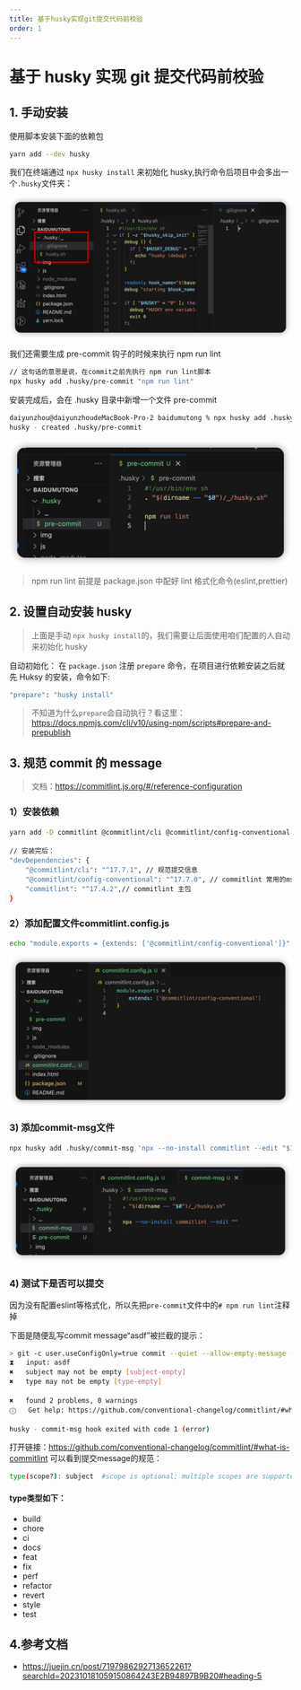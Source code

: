 ```yaml
---
title: 基于husky实现git提交代码前校验
order: 1
---
```


# 基于 husky 实现 git 提交代码前校验

## 1. 手动安装

使用脚本安装下面的依赖包

```bash
yarn add --dev husky
```

我们在终端通过 `npx husky install` 来初始化 husky,执行命令后项目中会多出一个`.husky`文件夹：

![](./image/1.png)

我们还需要生成 pre-commit 钩子的时候来执行 npm run lint

```bash
// 这句话的意思是说，在commit之前先执行 npm run lint脚本
npx husky add .husky/pre-commit "npm run lint"
```

安装完成后，会在 .husky 目录中新增一个文件 pre-commit

```bash
daiyunzhou@daiyunzhoudeMacBook-Pro-2 baidumutong % npx husky add .husky/pre-commit "npm run lint"
husky - created .husky/pre-commit
```

![](./image/2.png)

> npm run lint 前提是 package.json 中配好 lint 格式化命令(eslint,prettier)

## 2. 设置自动安装 husky

> 上面是手动 `npx husky install`的，我们需要让后面使用咱们配置的人自动来初始化 husky

自动初始化：
在 `package.json` 注册 `prepare` 命令，在项目进行依赖安装之后就先 Huksy 的安装，命令如下:

```bash
"prepare": "husky install"
```

> 不知道为什么`prepare`会自动执行？看这里：https://docs.npmjs.com/cli/v10/using-npm/scripts#prepare-and-prepublish

## 3. 规范 commit 的 message

> 文档：https://commitlint.js.org/#/reference-configuration

### 1）安装依赖

```bash
yarn add -D commitlint @commitlint/cli @commitlint/config-conventional

// 安装完后：
"devDependencies": {
    "@commitlint/cli": "^17.7.1", // 规范提交信息
    "@commitlint/config-conventional": "^17.7.0", // commitlint 常用的msg配置
    "commitlint": "^17.4.2",// commitlint 主包
}
```
### 2）添加配置文件commitlint.config.js

```bash
echo "module.exports = {extends: ['@commitlint/config-conventional']}" > commitlint.config.js

```
![](./image/3.png)

### 3) 添加commit-msg文件

```bash
npx husky add .husky/commit-msg 'npx --no-install commitlint --edit "$1"'
```
![](./image/4.png)

### 4) 测试下是否可以提交

因为没有配置eslint等格式化，所以先把``pre-commit``文件中的```# npm run lint```注释掉

下面是随便乱写commit message“asdf”被拦截的提示：

```bash
> git -c user.useConfigOnly=true commit --quiet --allow-empty-message --file -
⧗   input: asdf
✖   subject may not be empty [subject-empty]
✖   type may not be empty [type-empty]

✖   found 2 problems, 0 warnings
ⓘ   Get help: https://github.com/conventional-changelog/commitlint/#what-is-commitlint

husky - commit-msg hook exited with code 1 (error)
```
打开链接：https://github.com/conventional-changelog/commitlint/#what-is-commitlint
可以看到提交message的规范：

```bash
type(scope?): subject  #scope is optional; multiple scopes are supported (current delimiter options: "/", "\" and ",")
```
#### type类型如下：

- build
- chore
- ci
- docs
- feat
- fix
- perf
- refactor
- revert
- style
- test


## 4.参考文档
- https://juejin.cn/post/7197986292713652261?searchId=202310181059150864243E2B94897B9B20#heading-5